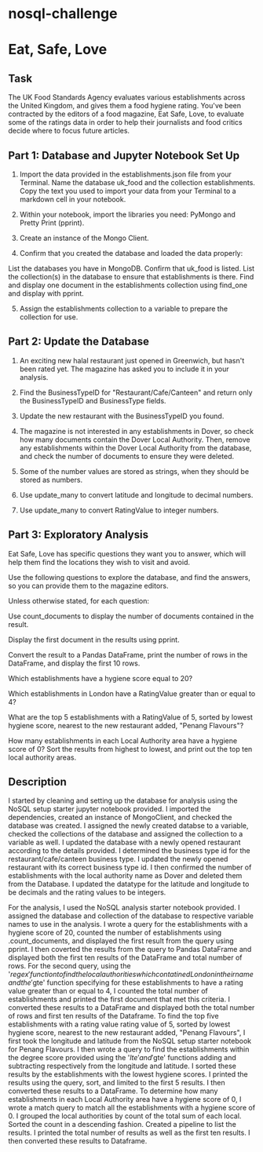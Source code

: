 # nosql-challenge

# Eat, Safe, Love

## Task

The UK Food Standards Agency evaluates various establishments across the United Kingdom, and gives them a food hygiene rating. You've been contracted by the editors of a food magazine, Eat Safe, Love, to evaluate some of the ratings data in order to help their journalists and food critics decide where to focus future articles.

## Part 1: Database and Jupyter Notebook Set Up

1. Import the data provided in the establishments.json file from your Terminal. Name the database uk_food and the collection establishments. Copy the text you used to import your data from your Terminal to a markdown cell in your notebook.

2. Within your notebook, import the libraries you need: PyMongo and Pretty Print (pprint).

3. Create an instance of the Mongo Client.

4. Confirm that you created the database and loaded the data properly:

List the databases you have in MongoDB. Confirm that uk_food is listed.
List the collection(s) in the database to ensure that establishments is there.
Find and display one document in the establishments collection using find_one and display with pprint.

5. Assign the establishments collection to a variable to prepare the collection for use.

## Part 2: Update the Database

1. An exciting new halal restaurant just opened in Greenwich, but hasn't been rated yet. The magazine has asked you to include it in your analysis.

2. Find the BusinessTypeID for "Restaurant/Cafe/Canteen" and return only the BusinessTypeID and BusinessType fields.

3. Update the new restaurant with the BusinessTypeID you found.

4. The magazine is not interested in any establishments in Dover, so check how many documents contain the Dover Local Authority. Then, remove any establishments within the Dover Local Authority from the database, and check the number of documents to ensure they were deleted.

5. Some of the number values are stored as strings, when they should be stored as numbers.

1. Use update_many to convert latitude and longitude to decimal numbers.
2. Use update_many to convert RatingValue to integer numbers.
 
## Part 3: Exploratory Analysis

Eat Safe, Love has specific questions they want you to answer, which will help them find the locations they wish to visit and avoid.

Use the following questions to explore the database, and find the answers, so you can provide them to the magazine editors.

Unless otherwise stated, for each question:

Use count_documents to display the number of documents contained in the result.

Display the first document in the results using pprint.

Convert the result to a Pandas DataFrame, print the number of rows in the DataFrame, and display the first 10 rows.

Which establishments have a hygiene score equal to 20?

Which establishments in London have a RatingValue greater than or equal to 4?

What are the top 5 establishments with a RatingValue of 5, sorted by lowest hygiene score, nearest to the new restaurant added, "Penang Flavours"?

How many establishments in each Local Authority area have a hygiene score of 0? Sort the results from highest to lowest, and print out the top ten local authority areas.

## Description

I started by cleaning and setting up the database for analysis using the NoSQL setup starter jupyter notebook provided. I imported the dependencies, created an instance of MongoClient, and checked the database was created. I assigned the newly created databse to a variable, checked the collections of the database and assigned the collection to a variable as well. I updated the database with a newly opened restaurant according to the details provided. I determined the business type id for the restaurant/cafe/canteen business type. I updated the newly opened restaurant with its correct business type id. I then confirmed the number of establishments with the local authority name as Dover and deleted them from the Database. I updated the datatype for the latitude and longitude to be decimals and the rating values to be integers. 

For the analysis, I used the NoSQL analysis starter notebook provided. I assigned the database and collection of the database to respective variable names to use in the analysis. I wrote a query for the establishments with a hygiene score of 20, counted the number of establishments using .count_documents, and displayed the first result from the query using pprint. I then coverted the results from the query to Pandas DataFrame and displayed both the first ten results of the DataFrame and total number of rows. For the second query, using the '$regex' function to find the local authorities which contatined London in their name and the '$gte' function specifying for these establishments to have a rating value greater than or equal to 4, I counted the total number of establishments and printed the first document that met this criteria. I converted these results to a DataFrame and displayed both the total number of rows and first ten results of the Dataframe. To find the top five establishments with a rating value rating value of 5, sorted by lowest hygiene score, nearest to the new restaurant added, "Penang Flavours", I first took the longitude and latitude from the NoSQL setup starter notebook for Penang Flavours. I then wrote a query to find the establishments within the degree score provided using the '$lte' and '$gte' functions adding and subtracting respectively from the longitude and latitude. I sorted these results by the establishments with the lowest hygiene scores. I printed the results using the query, sort, and limited to the first 5 results. I then converted these results to a DataFrame. To determine how many establishments in each Local Authority area have a hygiene score of 0, I wrote a match query to match all the establishments with a hygiene score of 0. I grouped the local authorities by count of the total sum of each local. Sorted the count in a descending fashion. Created a pipeline to list the results. I printed the total number of results as well as the first ten results. I then converted these results to Dataframe.   
